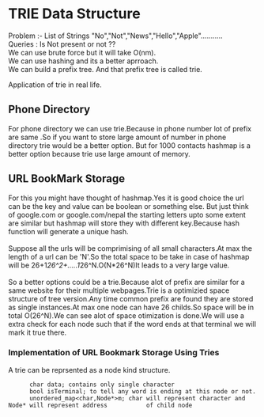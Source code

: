 # TRIE Data Structure
Problem :- List of Strings "No","Not","News","Hello","Apple"...........<br>
Queries : Is Not present or not ??<br>
We can use brute force but it will take O(nm).<br>
We can use hashing and its a better aprroach.<br>
We can build a prefix tree. And that prefix tree is called trie.<br>

Application of trie in real life.

## Phone Directory
For phone directory we can use trie.Because in phone number lot of prefix are same .So if you want to store large amount of number in phone directory trie would be a better option. But for 1000 contacts hashmap is a better option because trie use large amount of memory.

## URL BookMark Storage
For this you might have thought of hashmap.Yes it is good choice the url can be the key and value can be boolean or something else. But just think of google.com or google.com/nepal the starting letters upto some extent are similar but hashmap will store they with different key.Because hash function will generate a unique hash.<br>
<br>
Suppose all the urls will be comprimising of all small characters.At max the length of a url can be 'N'.So the total space to be take in case of hashmap will be 26+1*26^2+.....1*26^N.O(N*26^N)It leads to a very large value.<br>
<br>
So a better options could be a trie.Because alot of prefix are similar for a same website for their multiple webpages.Trie is a optimizied space structure of tree version.Any time common prefix are found they are stored as single instances.At max one node can have 26 childs.So space will be in total O(26^N).We can see alot of space otimization is done.We will use a extra check for each node such that if the word ends at that terminal we will mark it true there.<br>

### Implementation of URL Bookmark Storage Using Tries
A trie can be reprsented as a node kind structure.
          
          char data; contains only single character
          bool isTerminal; to tell any word is ending at this node or not.
          unordered_map<char,Node*>m; char will represent character and Node* will represent address           of child node
          
